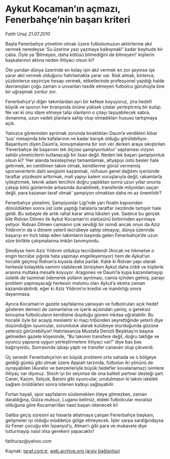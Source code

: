 # Aykut Kocaman’ın açmazı, Fenerbahçe’nin başarı kriteri

*Fatih Uraz 21.07.2010*

<div class="yazi"><p>Başta Fenerbahçe yönetimi olmak üzere futbolumuzun aktörlerine akıl vermek neredeyse ‘Su üzerine yazı yazmaya kalkışmak!’ kadar beyhude bir çaba. Öyle ya ‘Bilmeyen, daha kötüsü bilmediğini de bilmeyen!’ kişilerin başkalarının aklına neden ihtiyacı olsun ki?</p>
<p>Öte yandan dünya üzerinde en kolay işin akıl vermek en zor şeyinse işe yarar akıl vermek olduğunu hatırlamakta yarar var. Risk almak, binlerce, yüzbinlerce seyirciye hesap vermek, etiketlerinde profesyonel yazdığı halde davranışları çoğu zaman o unvanları tasdik etmeyen futbolcu güruhuyla bire bir uğraşmak zordur zor.</p>
<p>Fenerbahçe’yi diğer takımlardan ayrı bir kefeye koyuyoruz, zira hedefi büyük ve sporun her branşında önüne yüksek çıtalar yerleştirmiş bir kulüp. Ne var ki onu idare etmeye talip olanların o çıtayı taşıyabilecek sabra, donanıma, uzun vadeli planlara sahip olup olmadıkları hususu tartışmaya açık.</p>
<p>Yalnızca görevinden ayrılmak zorunda bıraktıkları Daum’a verdikleri kibar ‘sus’ mesajında bile kafalarının ne kadar karışık olduğu görülebiliyor. Başarılıyım diyen Daum’a, konuşmalarına bir son ver derken araya sıkıştırılan ‘Fenerbahçe de başarının tek ölçüsü şampiyonluktur’ saptaması vizyon sahibi yöneticilerin kullanacağı bir lisan değil. Neden tek başarı şampiyonluk olsun ki? ‘Her alanda tesisleşmeyi tamamlamak, altyapıyı üstü besler hale getirmek, en centilmen takım olmak, kendilerine gönül vermemiş sporseverlerin dahi sevgisini kazanmak, nüfusun genel dağılımı içerisinde taraftar yüzdesini arttırmak, mali yapıyı kalem vuruşlarıyla değil, rakamlarla iyileştirmek, teknik adam tercihini doğru yaptıktan sonra uzun yıllar onunla çalışıp kötü günlerinde arkasında durabilmek, transferde milyonları saçan değil, para kazanan taraf olmak’ şampiyon olmaktan daha mı az önemlidir?</p>
<p>Fenerbahçe yönetimi, Şampiyonlar Ligi’nde yarı finalin kapısından dönüldükten sonra üst üste yaptığı hatalarla taraftar nezdinde tartışılır hale geldi. Bu sebeple de artık rahat karar alma lüksleri yok. Sadece bu gerçek bile Rıdvan Dilmen ile Aykut Kocaman’ın statüsünü birbirinden ayırmaya yetiyor. Rıdvan Dilmen camianın çok sevdiği bir isimdi ancak onun da Aziz Yıldırım’ın da o dönem yeterli tecrübeye sahip olmayışı, dünya üzerinde başarıyı en hızlı talep eden takımların başında gelen Fenerbahçe’de uzun süre birlikte çalışmalarına imkân tanımıyordu.</p>
<p>Şimdiyse hem Aziz Yıldırım oldukça tecrübelendi (Ancak ne hikmetse o engin tecrübe yığınla hata yapmayı engelleyemiyor) hem de Aykut’un hocalık geçmişi Rıdvan’a kıyasla daha parlak. Kaldı ki Rıdvan yapı olarak herkesle kolaylıkla samimi olabilecek birisiyken Aykut daha ciddi ve kişilerle arasına mutlaka mesafe koyuyor. Aragones ve Daum’la kupa kazanılamayıp üstelik de tazminat ödenerek yolların ayrılması, camia içinden gelmiş, parayı problem yapmayacağı herkesin malumu olan Aykut’a ekstra zaman kazandırabilirdi; eğer ki Aziz Yıldırım’ın kredisi ve inanılırlığı sınıra dayanmasa.</p>
<p>Ayrıca Kocaman’ın gazete sayfalarına yansıyan ve futbolcuları açık hedef gösteren demeci de zamanlama ve içerik açısından yanlış; o gereksiz konuşma futbolcuların kendisine duyduğu güveni inkıtaa uğratabilir. Bu hocalık öyle bir acayip meslektir ki maçı tribünden seyrettiğinde yeterli diye düşündüğün oyuncular, sorumluluk alarak kulübeye oturduğunda gözüne yetersiz görünebiliyor! Hatırlasanıza Mustafa Denizli Beşiktaş’ın başına gelmeden gazete köşesinde, “Bu takımın transfere değil, doğru taktiğe ve oyuncu yapısına uygun yerleştirmelere ihtiyacı var!” diye bas bas bağırıyordu. Sonrasında işbaşı yaptı ve transfer canavarı olup çıkıverdi.</p>
<p>Üç senedir Fenerbahçe’nin en büyük problemi orta sahada ve o bölgeye geldiği günkü gibi olmak üzere Appiah tarzında, futbolun iki yönünü de oynayabilen (Aurelio ve benzerleriyle büyük hedefler kovalanamaz) isimlere ihtiyaç var diyoruz. Stoch iyi bir seçimse de ona kaliteli partner desteği şart. Caner, Kazım, Selçuk, Baroni gibi oyuncular, unutulmasın ki takım iskeleti sağlam örüldükten sonra istenen katkıyı sağlayabilir.</p>
<p>Forlan hayali, spor sayfalarını süslemekten öteye gitmezken, zaman daraldığına, Güiza mutsuz, Lugano belirsiz, eldeki futbolcular moralsiz olduğuna göre Kocaman’dan nasıl başarı istenecek ki!</p>
<p>Galiba geçiş süresini az hasarla atlatmaya çalışan Fenerbahçe başkanı, gelişmeler iyi olduğu müddetçe gölge etmeyecek. İşler sarpa sardığındaysa öz Fener çocuğu elin İspanyol’u, Alman’ı gibi para ve mukavele diye tutturmayıp nasıl olsa gerekeni yapacaktır!</p>
<p>fatihuraz@yahoo.com</p></div>

Kaynak: [taraf.com.tr](http://www.taraf.com.tr:80/fatih-uraz/makale-aykut-kocaman-in-acmazi-fenerbahce-nin-basari.htm), [web.archive.org (arşiv bağlantısı)](http://web.archive.org/web/20100723004824/http://www.taraf.com.tr:80/fatih-uraz/makale-aykut-kocaman-in-acmazi-fenerbahce-nin-basari.htm)
